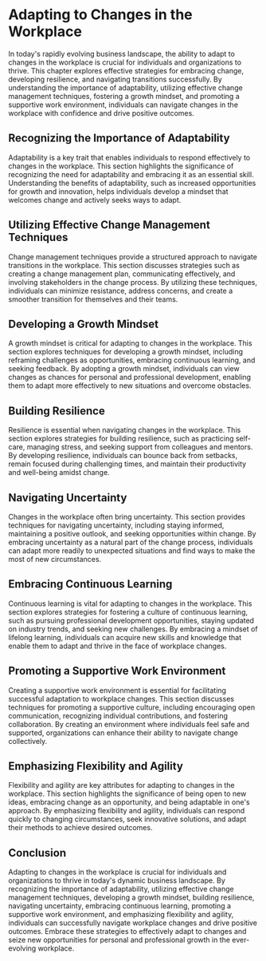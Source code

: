 Adapting to Changes in the Workplace
===============================================

In today's rapidly evolving business landscape, the ability to adapt to changes in the workplace is crucial for individuals and organizations to thrive. This chapter explores effective strategies for embracing change, developing resilience, and navigating transitions successfully. By understanding the importance of adaptability, utilizing effective change management techniques, fostering a growth mindset, and promoting a supportive work environment, individuals can navigate changes in the workplace with confidence and drive positive outcomes.

Recognizing the Importance of Adaptability
------------------------------------------

Adaptability is a key trait that enables individuals to respond effectively to changes in the workplace. This section highlights the significance of recognizing the need for adaptability and embracing it as an essential skill. Understanding the benefits of adaptability, such as increased opportunities for growth and innovation, helps individuals develop a mindset that welcomes change and actively seeks ways to adapt.

Utilizing Effective Change Management Techniques
------------------------------------------------

Change management techniques provide a structured approach to navigate transitions in the workplace. This section discusses strategies such as creating a change management plan, communicating effectively, and involving stakeholders in the change process. By utilizing these techniques, individuals can minimize resistance, address concerns, and create a smoother transition for themselves and their teams.

Developing a Growth Mindset
---------------------------

A growth mindset is critical for adapting to changes in the workplace. This section explores techniques for developing a growth mindset, including reframing challenges as opportunities, embracing continuous learning, and seeking feedback. By adopting a growth mindset, individuals can view changes as chances for personal and professional development, enabling them to adapt more effectively to new situations and overcome obstacles.

Building Resilience
-------------------

Resilience is essential when navigating changes in the workplace. This section explores strategies for building resilience, such as practicing self-care, managing stress, and seeking support from colleagues and mentors. By developing resilience, individuals can bounce back from setbacks, remain focused during challenging times, and maintain their productivity and well-being amidst change.

Navigating Uncertainty
----------------------

Changes in the workplace often bring uncertainty. This section provides techniques for navigating uncertainty, including staying informed, maintaining a positive outlook, and seeking opportunities within change. By embracing uncertainty as a natural part of the change process, individuals can adapt more readily to unexpected situations and find ways to make the most of new circumstances.

Embracing Continuous Learning
-----------------------------

Continuous learning is vital for adapting to changes in the workplace. This section explores strategies for fostering a culture of continuous learning, such as pursuing professional development opportunities, staying updated on industry trends, and seeking new challenges. By embracing a mindset of lifelong learning, individuals can acquire new skills and knowledge that enable them to adapt and thrive in the face of workplace changes.

Promoting a Supportive Work Environment
---------------------------------------

Creating a supportive work environment is essential for facilitating successful adaptation to workplace changes. This section discusses techniques for promoting a supportive culture, including encouraging open communication, recognizing individual contributions, and fostering collaboration. By creating an environment where individuals feel safe and supported, organizations can enhance their ability to navigate change collectively.

Emphasizing Flexibility and Agility
-----------------------------------

Flexibility and agility are key attributes for adapting to changes in the workplace. This section highlights the significance of being open to new ideas, embracing change as an opportunity, and being adaptable in one's approach. By emphasizing flexibility and agility, individuals can respond quickly to changing circumstances, seek innovative solutions, and adapt their methods to achieve desired outcomes.

Conclusion
----------

Adapting to changes in the workplace is crucial for individuals and organizations to thrive in today's dynamic business landscape. By recognizing the importance of adaptability, utilizing effective change management techniques, developing a growth mindset, building resilience, navigating uncertainty, embracing continuous learning, promoting a supportive work environment, and emphasizing flexibility and agility, individuals can successfully navigate workplace changes and drive positive outcomes. Embrace these strategies to effectively adapt to changes and seize new opportunities for personal and professional growth in the ever-evolving workplace.
